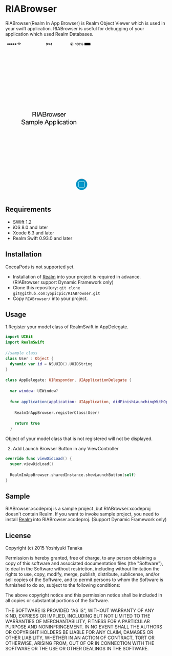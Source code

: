RIABrowser
======

RIABrowser(Realm In App Browser) is Realm Object Viewer which is used in your swift application. 
RIABrowser is useful for debugging of your application which used Realm Databases.

![demo](https://github.com/yopicpic/RIABrowser-DemoMovie/raw/master/RIABrowserDemoMovie.gif)
## Requirements

- SWift 1.2
- iOS 8.0 and later
- Xcode 6.3 and later
- Realm Swift 0.93.0 and later

## Installation

CocoaPods is not supported yet.

- Installation of [Realm](https://realm.io/jp/docs/swift/latest/) into your project is required in advance.
  (RIABrowser support Dynamic Framework only)
- Clone this repository: `git clone git@github.com:yopicpic/RIABrowser.git`
- Copy `RIABrowser/` into your project.

## Usage

1.Register your model class of RealmSwift in AppDelegate.
```swift
import UIKit
import RealmSwift

//sample class
class User : Object {
  dynamic var id = NSUUID().UUIDString
}

class AppDelegate: UIResponder, UIApplicationDelegate {

  var window: UIWindow?

  func application(application: UIApplication, didFinishLaunchingWithOptions launchOptions: [NSObject: AnyObject]?) -> Bool {

    RealmInAppBrowser.registerClass(User)

    return true
  }
```
Object of your model class that is not registered will not be displayed.


2. Add Launch Browser Button in any ViewController
```swift
override func viewDidLoad() {
  super.viewDidLoad()
  
  RealmInAppBrowser.sharedInstance.showLaunchButton(self)
}
```

## Sample
RIABrowser.xcodeproj is a sample project ,but RIABrowser.xcodeproj doesn't contain Realm.
If you want to invoke sample project, you need to install [Realm](https://realm.io/jp/docs/swift/latest/) into RIABrowser.xcodeproj.
(Support Dynamic Framework only)

## License

Copyright (c) 2015 Yoshiyuki Tanaka

Permission is hereby granted, free of charge, to any person obtaining a copy of this software and associated documentation files (the "Software"), to deal in the Software without restriction, including without limitation the rights to use, copy, modify, merge, publish, distribute, sublicense, and/or sell copies of the Software, and to permit persons to whom the Software is furnished to do so, subject to the following conditions:

The above copyright notice and this permission notice shall be included in all copies or substantial portions of the Software.

THE SOFTWARE IS PROVIDED "AS IS", WITHOUT WARRANTY OF ANY KIND, EXPRESS OR IMPLIED, INCLUDING BUT NOT LIMITED TO THE WARRANTIES OF MERCHANTABILITY, FITNESS FOR A PARTICULAR PURPOSE AND NONINFRINGEMENT. IN NO EVENT SHALL THE AUTHORS OR COPYRIGHT HOLDERS BE LIABLE FOR ANY CLAIM, DAMAGES OR OTHER LIABILITY, WHETHER IN AN ACTION OF CONTRACT, TORT OR OTHERWISE, ARISING FROM, OUT OF OR IN CONNECTION WITH THE SOFTWARE OR THE USE OR OTHER DEALINGS IN THE SOFTWARE.
